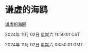 # 谦虚的海鸥
[谦虚的海鸥](http://219.139.197.74:56308/qxdho/course/base/hotlink/index.php)

2024年 11月 02日 星期六 11:50:01 CST

2024年 11月 02日 星期六 03:50:01 GMT
